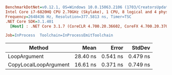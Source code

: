 ``` ini

BenchmarkDotNet=v0.12.1, OS=Windows 10.0.15063.2106 (1703/CreatorsUpdate/Redstone2)
Intel Core i7-6820HQ CPU 2.70GHz (Skylake), 1 CPU, 8 logical and 4 physical cores
Frequency=2648436 Hz, Resolution=377.5813 ns, Timer=TSC
.NET Core SDK=3.1.401
  [Host] : .NET Core 3.1.7 (CoreCLR 4.700.20.36602, CoreFX 4.700.20.37001), X64 RyuJIT

Job=InProcess  Toolchain=InProcessEmitToolchain  

```
|                Method |     Mean |    Error |   StdDev |
|---------------------- |---------:|---------:|---------:|
|          LoopArgument | 28.40 ns | 0.541 ns | 0.479 ns |
| CopyLocalLoopArgument | 16.61 ns | 0.371 ns | 0.749 ns |
